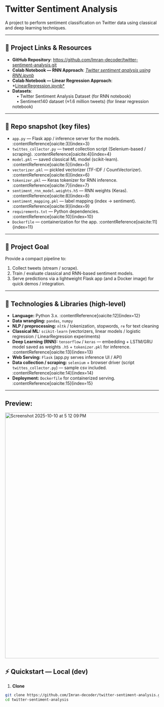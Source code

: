 # Twitter Sentiment Analysis

A project to perform sentiment classification on Twitter data using classical and deep learning techniques.

---

## 📂 Project Links & Resources

- **GitHub Repository**: https://github.com/Imran-decoder/twitter-sentiment-analysis.git   
- **Colab Notebook — RNN Approach**: *[Twitter sentiment analysis using RNN.ipynb](https://colab.research.google.com/drive/1fYidvABB2Rm4131DXGcj7vEpD3aIx9OY?usp=sharing)*  
- **Colab Notebook — Linear Regression Approach**: *[LinearRegression.ipynb*](https://colab.research.google.com/drive/1dtIOlNtFmOiPUoFJsNCkvA6QvNBwApz7?usp=sharing)  
- **Datasets**:  
  • Twitter Sentiment Analysis Dataset (for RNN notebook)  
  • Sentiment140 dataset (≈1.6 million tweets) (for linear regression notebook)

---

## 📁 Repo snapshot (key files)
- `app.py` — Flask app / inference server for the models. :contentReference[oaicite:3]{index=3}  
- `twittes_collector.py` — tweet collection script (Selenium-based / scraping). :contentReference[oaicite:4]{index=4}  
- `model.pkl` — saved classical ML model (scikit-learn). :contentReference[oaicite:5]{index=5}  
- `vectorizer.pkl` — pickled vectorizer (TF-IDF / CountVectorizer). :contentReference[oaicite:6]{index=6}  
- `tokenizer.pkl` — Keras tokenizer for RNN inference. :contentReference[oaicite:7]{index=7}  
- `sentiment_rnn_model.weights.h5` — RNN weights (Keras). :contentReference[oaicite:8]{index=8}  
- `sentiment_mapping.pkl` — label mapping (index → sentiment). :contentReference[oaicite:9]{index=9}  
- `requirements.txt` — Python dependencies. :contentReference[oaicite:10]{index=10}  
- `Dockerfile` — containerization for the app. :contentReference[oaicite:11]{index=11}

---

## 🎯 Project Goal
Provide a compact pipeline to:
1. Collect tweets (stream / scrape).  
2. Train / evaluate classical and RNN-based sentiment models.  
3. Serve predictions via a lightweight Flask app (and a Docker image) for quick demos / integration.

---

## 🧰 Technologies & Libraries (high-level)
- **Language:** Python 3.x. :contentReference[oaicite:12]{index=12}  
- **Data wrangling:** `pandas`, `numpy`  
- **NLP / preprocessing:** `nltk` / tokenization, stopwords, `re` for text cleaning  
- **Classical ML:** `scikit-learn` (vectorizers, linear models / logistic regression / LinearRegression experiments)  
- **Deep Learning (RNN):** `tensorflow` / `keras` — embedding + LSTM/GRU model saved as weights `.h5` + `tokenizer.pkl` for inference. :contentReference[oaicite:13]{index=13}  
- **Web Serving:** `Flask` (app.py serves inference UI / API)  
- **Data collection / scraping:** `selenium` + browser driver (script `twittes_collector.py`) — sample csv included. :contentReference[oaicite:14]{index=14}  
- **Deployment:** `Dockerfile` for containerized serving. :contentReference[oaicite:15]{index=15}

---
## Preview:
<img width="1470" height="802" alt="Screenshot 2025-10-10 at 5 12 09 PM" src="https://github.com/user-attachments/assets/81d278b1-e70a-46b4-a277-8c9179537c2b" />

## ⚡ Quickstart — Local (dev)

1. **Clone**
```bash
git clone https://github.com/Imran-decoder/twitter-sentiment-analysis.git
cd twitter-sentiment-analysis



